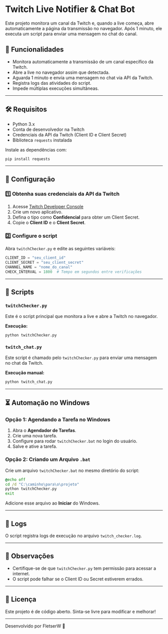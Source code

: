 # Twitch Live Notifier & Chat Bot

Este projeto monitora um canal da Twitch e, quando a live começa, abre automaticamente a página da transmissão no navegador. Após 1 minuto, ele executa um script para enviar uma mensagem no chat do canal.

## 📌 Funcionalidades
- Monitora automaticamente a transmissão de um canal específico da Twitch.
- Abre a live no navegador assim que detectada.
- Aguarda 1 minuto e envia uma mensagem no chat via API da Twitch.
- Registra logs das atividades do script.
- Impede múltiplas execuções simultâneas.

---

## 🛠️ Requisitos
- Python 3.x
- Conta de desenvolvedor na Twitch
- Credenciais da API da Twitch (Client ID e Client Secret)
- Biblioteca `requests` instalada

Instale as dependências com:
```sh
pip install requests
```

---

## 🚀 Configuração
### 1️⃣ **Obtenha suas credenciais da API da Twitch**
1. Acesse [Twitch Developer Console](https://dev.twitch.tv/console/apps)
2. Crie um novo aplicativo.
3. Defina o tipo como **Confidencial** para obter um Client Secret.
4. Copie o **Client ID** e o **Client Secret**.

### 2️⃣ **Configure o script**
Abra `twitchChecker.py` e edite as seguintes variáveis:
```python
CLIENT_ID = "seu_client_id"
CLIENT_SECRET = "seu_client_secret"
CHANNEL_NAME = "nome_do_canal"
CHECK_INTERVAL = 1800  # Tempo em segundos entre verificações
```

---

## 📜 Scripts
### `twitchChecker.py`
Este é o script principal que monitora a live e abre a Twitch no navegador.

**Execução:**
```sh
python twitchChecker.py
```

### `twitch_chat.py`
Este script é chamado pelo `twitchChecker.py` para enviar uma mensagem no chat da Twitch.

**Execução manual:**
```sh
python twitch_chat.py
```

---

## ⏳ Automação no Windows
### Opção 1: Agendando a Tarefa no Windows
1. Abra o **Agendador de Tarefas**.
2. Crie uma nova tarefa.
3. Configure para rodar `twitchChecker.bat` no login do usuário.
4. Salve e ative a tarefa.

### Opção 2: Criando um Arquivo `.bat`
Crie um arquivo `twitchChecker.bat` no mesmo diretório do script:
```bat
@echo off
cd /d "C:\caminho\para\o\projeto"
python twitchChecker.py
exit
```
Adicione esse arquivo ao **Iniciar** do Windows.

---

## 📝 Logs
O script registra logs de execução no arquivo `twitch_checker.log`.

---

## 📌 Observações
- Certifique-se de que `twitchChecker.py` tem permissão para acessar a internet.
- O script pode falhar se o Client ID ou Secret estiverem errados.

---

## 📜 Licença
Este projeto é de código aberto. Sinta-se livre para modificar e melhorar!

---

Desenvolvido por FletserW 🚀

